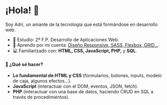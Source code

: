 # ¡Hola! 👋

Soy Adri, un amante de la tecnología que está formándose en desarrollo web.</p>

- 📖 Estudio: 2º F.P. Desarrollo de Aplicaciones Web.
- 🌱 Aprendo por mi cuenta: [Diseño Responsive, SASS, Flexbox, GRID...](https://www.udemy.com/course/master-en-css-responsive-sass-flexbox-grid-y-boostrap-4/)
- 💻 Familiarizado con: **HTML, CSS, JavaScript, PHP,** y **SQL**.

<h4>🤔 ¿Qué sé hacer?</h4>
<ul>
  <li>
   <strong>Lo fundamental de HTML y CSS</strong> (formularios, botones, inputs, modelo de caja, algunos efectos...).
  </li>
    <li>
     <strong>JavaScript</strong> (interactuar con el DOM, eventos, JSON, fetch).
  </li>
  <li>
   <strong>PHP</strong> (interactuar con una base de datos, haciendo CRUD en SQL a través de procedimientos).
  </li>
</ul>
